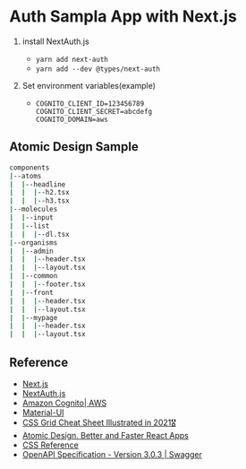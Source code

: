 # Auth Sampla App with Next.js

1. install NextAuth.js

   - `yarn add next-auth`
   - `yarn add --dev @types/next-auth`

2. Set environment variables(example)
   - ```
     COGNITO_CLIENT_ID=123456789
     COGNITO_CLIENT_SECRET=abcdefg
     COGNITO_DOMAIN=aws
     ```

## Atomic Design Sample

```bash
components
|--atoms
|  |--headline
|  |  |--h2.tsx
|  |  |--h3.tsx
|--molecules
|  |--input
|  |--list
|  |  |--dl.tsx
|--organisms
|  |--admin
|  |  |--header.tsx
|  |  |--layout.tsx
|  |--common
|  |  |--footer.tsx
|  |--front
|  |  |--header.tsx
|  |  |--layout.tsx
|  |--mypage
|  |  |--header.tsx
|  |  |--layout.tsx
```

## Reference

- [Next\.js](https://nextjs.org/docs/getting-started)
- [NextAuth\.js](https://next-auth.js.org/getting-started/example)
- [Amazon Cognito| AWS](https://aws.amazon.com/cognito/)
- [Material\-UI](https://material-ui.com/)
- [CSS Grid Cheat Sheet Illustrated in 2021🎖️](https://dev.to/joyshaheb/css-grid-cheat-sheet-illustrated-in-2021-1a3)
- [Atomic Design\. Better and Faster React Apps](https://carlos-parreno.medium.com/atomic-design-thinking-154edb2d2a71)
- [CSS Reference](https://cssreference.io/)
- [OpenAPI Specification \- Version 3\.0\.3 \| Swagger](https://swagger.io/specification/)

